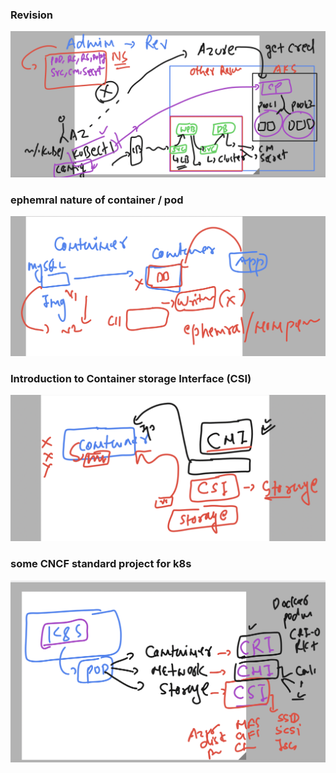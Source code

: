 ### Revision 

<img src="rev.png">

### ephemral nature of container / pod 

<img src="st1.png">

### Introduction to Container storage Interface (CSI)

<img src="csi.png">

### some CNCF standard project for k8s 

<img src="std.png">


